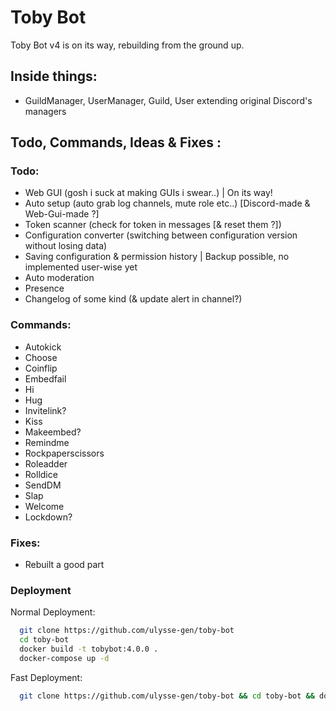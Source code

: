 # Toby Bot

Toby Bot v4 is on its way, rebuilding from the ground up.

## Inside things:

- GuildManager, UserManager, Guild, User extending original Discord's managers

## Todo, Commands, Ideas & Fixes :

### Todo:

- Web GUI (gosh i suck at making GUIs i swear..) | On its way!
- Auto setup (auto grab log channels, mute role etc..) [Discord-made & Web-Gui-made ?]
- Token scanner (check for token in messages [& reset them ?])
- Configuration converter (switching between configuration version without losing data)
- Saving configuration & permission history | Backup possible, no implemented user-wise yet
- Auto moderation
- Presence
- Changelog of some kind (& update alert in channel?)

### Commands:

- Autokick
- Choose
- Coinflip
- Embedfail
- Hi
- Hug
- Invitelink?
- Kiss
- Makeembed?
- Remindme
- Rockpaperscissors
- Roleadder
- Rolldice
- SendDM
- Slap
- Welcome
- Lockdown?

### Fixes:

- Rebuilt a good part

### Deployment

Normal Deployment:
```bash
  git clone https://github.com/ulysse-gen/toby-bot
  cd toby-bot
  docker build -t tobybot:4.0.0 .
  docker-compose up -d
```

Fast Deployment:
```bash
  git clone https://github.com/ulysse-gen/toby-bot && cd toby-bot && docker build -t tobybot:4.0.0 . && docker-compose up -d
```